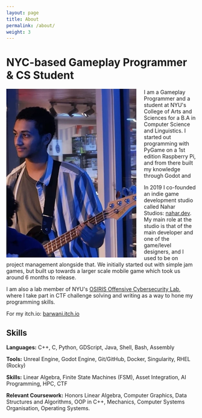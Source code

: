 ```yaml
---
layout: page
title: About
permalink: /about/
weight: 3
---
```


# **NYC-based Gameplay Programmer & CS Student**

<img style="float: left; padding-right:20px" src="/assets/barwani.webp">

I am a Gameplay Programmer and a student at NYU's College of Arts and Sciences for a B.A in Computer Science and Linguistics. I started out programming with PyGame on a 1st edition Raspberry Pi, and from there built my knowledge through Godot and 

In 2019 I co-founded an indie game development studio called Nahar Studios: [nahar.dev](https://nahar.dev/). My main role at the studio is that of the main developer and one of the game/level designers, and I used to be on project management alongside that. We initially started out with simple jam games, but built up towards a larger scale mobile game which took us around 6 months to release.


 I am also a lab member of NYU's [OSIRIS Offensive Cybersecurity Lab](https://osiris.cyber.nyu.edu/), where I take part in CTF challenge solving and writing as a way to hone my programming skills. 


For my itch.io: [barwani.itch.io](https://barwani.itch.io)


## Skills

**Languages:** C++, C, Python, GDScript, Java, Shell, Bash, Assembly

**Tools:** Unreal Engine, Godot Engine, Git/GitHub, Docker, Singularity, RHEL (Rocky)

**Skills:** Linear Algebra, Finite State Machines (FSM), Asset Integration, AI Programming, HPC, CTF

**Relevant Coursework:** Honors Linear Algebra, Computer Graphics,
   Data Structures and Algorithms, OOP in C++, Mechanics, Computer Systems Organisation, 
   Operating Systems.